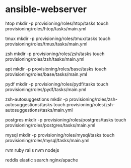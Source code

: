 # ansible-webserver

htop
mkdir -p  provisioning/roles/htop/tasks
touch  provisioning/roles/htop/tasks/main.yml

tmux
mkdir -p  provisioning/roles/tmux/tasks
touch  provisioning/roles/tmux/tasks/main.yml

zsh
mkdir -p  provisioning/roles/zsh/tasks
touch  provisioning/roles/zsh/tasks/main.yml

apt
mkdir -p  provisioning/roles/base/tasks
touch  provisioning/roles/base/tasks/main.yml

pydf
mkdir -p  provisioning/roles/pydf/tasks
touch  provisioning/roles/pydf/tasks/main.yml

zsh-autosuggestions
mkdir -p  provisioning/roles/zsh-autosuggestions/tasks
touch  provisioning/roles/zsh-autosuggestions/tasks/main.yml

postgres
mkdir -p  provisioning/roles/postgres/tasks
touch  provisioning/roles/postgres/tasks/main.yml

mysql
mkdir -p  provisioning/roles/mysql/tasks
touch  provisioning/roles/mysql/tasks/main.yml

rvm
ruby
rails
nvm
nodejs

reddis
elastic search
nginx/apache
